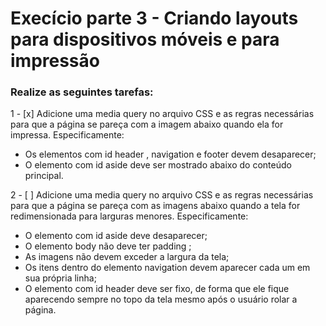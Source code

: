 # Execício parte 3 - Criando layouts para dispositivos móveis e para impressão

### Realize as seguintes tarefas:

1 - [x] Adicione uma media query no arquivo CSS e as regras necessárias para que a página se pareça com a 
imagem abaixo quando ela for impressa. Especificamente:
   - Os elementos com id header , navigation e footer devem desaparecer;
   - O elemento com id aside deve ser mostrado abaixo do conteúdo principal.

2 - [ ] Adicione uma media query no arquivo CSS e as regras necessárias para que a página se pareça com 
as imagens abaixo quando a tela for redimensionada para larguras menores. Especificamente:
   - O elemento com id aside deve desaparecer;
   - O elemento body não deve ter padding ;
   - As imagens não devem exceder a largura da tela;
   - Os itens dentro do elemento navigation devem aparecer cada um em sua própria linha;
   - O elemento com id header deve ser fixo, de forma que ele fique aparecendo sempre no topo da tela 
  mesmo após o usuário rolar a página.